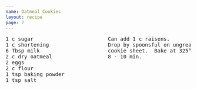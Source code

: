 ```yaml
---
name: Oatmeal Cookies
layout: recipe
page: 7
---
```


<pre>
1 c sugar                        Can add 1 c raisens.
1 c shortening                   Drop by spoonsful on ungreased
6 Tbsp milk                      cookie sheet.  Bake at 325° for
2 c dry oatmeal                  8 - 10 min.
2 eggs
2 c flour
1 tsp baking powder
1 tsp salt
</pre>
